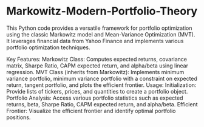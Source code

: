 # Markowitz-Modern-Portfolio-Theory
This Python code provides a versatile framework for portfolio optimization using the classic Markowitz model and Mean-Variance Optimization (MVT). It leverages financial data from Yahoo Finance and implements various portfolio optimization techniques.

Key Features:
  Markowitz Class:
   Computes expected returns, covariance matrix, Sharpe Ratio, CAPM expected return, and alpha/beta using linear regression.
  MVT Class (inherits from Markowitz):
   Implements minimum variance portfolio, minimum variance portfolio with a constraint on expected return, tangent portfolio, and plots the efficient frontier.
Usage:
  Initialization:
   Provide lists of tickers, prices, and quantities to create a portfolio object.
  Portfolio Analysis:
   Access various portfolio statistics such as expected returns, beta, Sharpe Ratio, CAPM expected return, and alpha/beta.
  Efficient Frontier:
   Visualize the efficient frontier and identify optimal portfolio positions.
